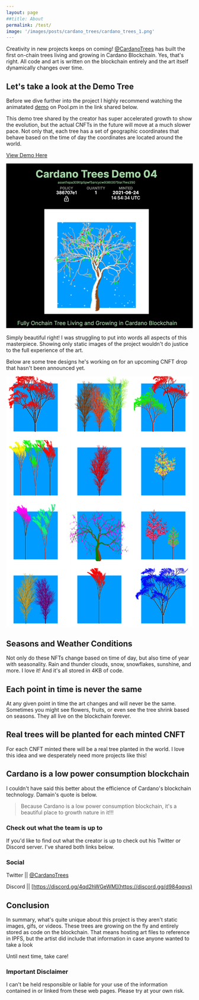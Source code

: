 ```yaml
---
layout: page
##title: About
permalink: /test/
image: '/images/posts/cardano_trees/cardano_trees_1.png'
---
```

Creativity in new projects keeps on coming! [@CardanoTrees](https://twitter.com/CardanoTrees) has built the first on-chain trees living and growing in Cardano Blockchain. Yes, that's right. All code and art is written on the blockchain entirely and the art itself dynamically changes over time.  

## Let's take a look at the Demo Tree
Before we dive further into the project I highly recommend watching the animatated [demo](https://pool.pm/386707e1dd9ae353a49480c576a680266e48737be00c1515ec3e715d.CTDemo04) on Pool.pm in the link shared below. 

This demo tree shared by the creator has super accelerated growth to show the evolution, but the actual CNFTs in the future will move at a much slower pace. Not only that, each tree has a set of geographic coordinates that behave based on the time of day the coordinates are located around the world.

[View Demo Here](https://pool.pm/386707e1dd9ae353a49480c576a680266e48737be00c1515ec3e715d.CTDemo04)

![](/images/posts/cardano_trees/cardano_trees_9.png) 

Simply beautiful right! I was struggling to put into words all aspects of this masterpiece. Showing only static images of the project wouldn't do justice to the full experience of the art. 

Below are some tree designs he's working on for an upcoming CNFT drop that hasn't been announced yet.  

![](/images/posts/cardano_trees/cardano_trees_3.png) 

## Seasons and Weather Conditions
Not only do these NFTs change based on time of day, but also time of year with seasonality. Rain and thunder clouds, snow, snowflakes, sunshine, and more. I love it! And it's all stored in 4KB of code.

## Each point in time is never the same
At any given point in time the art changes and will never be the same. Sometimes you might see flowers, fruits, or even see the tree shrink based on seasons. They all live on the blockchain forever. 

## Real trees will be planted for each minted CNFT
For each CNFT minted there will be a real tree planted in the world. I love this idea and we desperately need more projects like this!

## Cardano is a low power consumption blockchain
I couldn't have said this better about the efficience of Cardano's blockchain technology. Damain's quote is below.

> Because Cardano is a low power consumption blockchain, it's a beautiful place to growth nature in it!!!

### Check out what the team is up to
If you'd like to find out what the creator is up to check out his Twitter or Discord server. I've shared both links below. 

### Social
Twitter || [@CardanoTrees](https://twitter.com/CardanoTrees)  

Discord || [https://discord.gg/4qd2hWGeWM](https://discord.gg/d984qqvs)

## Conclusion 
In summary, what's quite unique about this project is they aren't static images, gifs, or videos. These trees are growing on the fly and entirely stored as code on the blockchain. That means hosting art files to reference in IPFS, but the artist did include that information in case anyone wanted to take a look

Until next time, take care! 

### Important Disclaimer
I can't be held responsible or liable for your use of the information contained in or linked from these web pages. Please try at your own risk.
